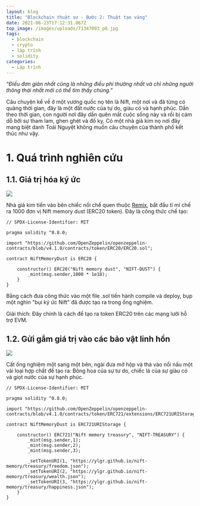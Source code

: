```yaml
---
layout: blog
title: "Blockchain thuật sư - Bước 2: Thuật tạo vàng"
date: 2021-06-23T17:12:31.867Z
top_image: /images/uploads/71347093_p0.jpg
tags:
  - blockchain
  - crypto
  - lập trình
  - solidity
categories:
  - Lập trình
---
```

*"Điều đơn giản nhất cũng là những điều phi thường nhất và chỉ những người thông thái nhất mới có thể tìm thấy chúng."*

Câu chuyện kể về ở một vương quốc nọ tên là Nift, một nơi và đã từng có quãng thời gian, đây là một đất nước của tự do, giàu có và hạnh phúc. Dần theo thời gian, con người nơi đây dần quên mất cuộc sống này và rồi bị cám dỗ bởi sự tham lam, ghen ghét và đố kỵ. Có một nhà giả kim nọ nơi đây mang biệt danh Toái Nguyệt không muốn câu chuyện của thành phố kết thúc như vậy.

<!-- more -->

# 1. Quá trình nghiên cứu

## 1.1. Giá trị hóa ký ức

![](/images/uploads/76405513_p0.jpg)

Nhà giả kim tiến vào bên chiếc nồi chế quen thuộc [Remix](https://remix.ethereum.org/), bắt đầu tỉ mỉ chế ra 1000 đơn vị Nift memory dust (ERC20 token). Đây là công thức chế tạo:

```
// SPDX-License-Identifier: MIT

pragma solidity ^0.8.0;

import "https://github.com/OpenZeppelin/openzeppelin-contracts/blob/v4.1.0/contracts/token/ERC20/ERC20.sol";

contract NiftMemoryDust is ERC20 {
    
    constructor() ERC20("Nift memory dust", "NIFT-DUST") {
        _mint(msg.sender,1000 * 1e18);
    }
}
```

Bằng cách đưa công thức vào một file .sol tiến hành compile và deploy, bụp một nghìn "bụi ký ức Nift" đã được tạo ra trong ống nghiệm.

Giải thích: Đây chính là cách để tạo ra token ERC20 trên các mạng lưới hỗ trợ EVM.

## 1.2. Gửi gắm giá trị vào các bảo vật linh hồn

![](/images/uploads/nift-memory-treasury.png)

Cất ống nghiệm một sang một bên, ngài đưa mở hộp và thả vào nồi nấu một vài loại hợp chất để tạo ra: Bông hoa của sự tư do, chiếc lá của sự giàu có và giọt nước của sự hạnh phúc.

```
// SPDX-License-Identifier: MIT

pragma solidity ^0.8.0;

import "https://github.com/OpenZeppelin/openzeppelin-contracts/blob/v4.1.0/contracts/token/ERC721/extensions/ERC721URIStorage.sol";

contract NiftMemoryDust is ERC721URIStorage {
    
    constructor() ERC721("Nift memory treasury", "NIFT-TREASURY") {
        _mint(msg.sender,1);
        _mint(msg.sender,2);
        _mint(msg.sender,3);
        
        _setTokenURI(1, "https://ylgr.github.io/nift-memory/treasury/freedom.json");
        _setTokenURI(2, "https://ylgr.github.io/nift-memory/treasury/wealth.json");
        _setTokenURI(3, "https://ylgr.github.io/nift-memory/treasury/happiness.json");
    }
}
```
